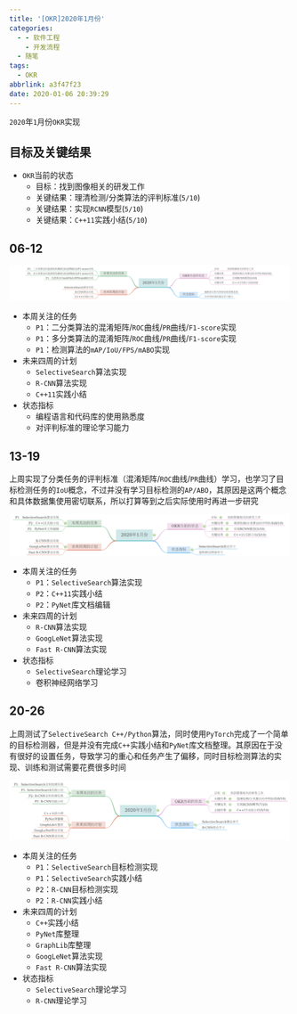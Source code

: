 ```yaml
---
title: '[OKR]2020年1月份'
categories:
  - - 软件工程
    - 开发流程
  - 随笔
tags:
  - OKR
abbrlink: a3f47f23
date: 2020-01-06 20:39:29
---
```


`2020`年`1`月份`OKR`实现

## 目标及关键结果

* `OKR`当前的状态
  * 目标：找到图像相关的研发工作
  * 关键结果：理清检测/分类算法的评判标准(`5/10`)
  * 关键结果：实现`RCNN`模型(`5/10`)
  * 关键结果：`C++11`实践小结(`5/10`)

## 06-12

![](/okr/2020-1/2020-01-06-12.png)

* 本周关注的任务
  * `P1`：二分类算法的混淆矩阵/`ROC`曲线/`PR`曲线/`F1-score`实现
  * `P1`：多分类算法的混淆矩阵/`ROC`曲线/`PR`曲线/`F1-score`实现
  * `P1`：检测算法的`mAP/IoU/FPS/mABO`实现
* 未来四周的计划
  * `SelectiveSearch`算法实现
  * `R-CNN`算法实现
  * `C++11`实践小结
* 状态指标
  * 编程语言和代码库的使用熟悉度
  * 对评判标准的理论学习能力

## 13-19

上周实现了分类任务的评判标准（混淆矩阵/`ROC`曲线/`PR`曲线）学习，也学习了目标检测任务的`IoU`概念，不过并没有学习目标检测的`AP/ABO`，其原因是这两个概念和具体数据集使用密切联系，所以打算等到之后实际使用时再进一步研究

![](/okr/2020-1/2020-01-13-19.png)

* 本周关注的任务
  * `P1`：`SelectiveSearch`算法实现
  * `P2`：`C++11`实践小结
  * `P2`：`PyNet`库文档编辑
* 未来四周的计划
  * `R-CNN`算法实现
  * `GoogLeNet`算法实现
  * `Fast R-CNN`算法实现
* 状态指标
  * `SelectiveSearch`理论学习
  * 卷积神经网络学习

## 20-26

上周测试了`SelectiveSearch C++/Python`算法，同时使用`PyTorch`完成了一个简单的目标检测器，但是并没有完成`C++`实践小结和`PyNet`库文档整理。其原因在于没有很好的设置任务，导致学习的重心和任务产生了偏移，同时目标检测算法的实现、训练和测试需要花费很多时间

![](/okr/2020-1/2020-01-20-26.png)

* 本周关注的任务
  * `P1`：`SelectiveSearch`目标检测实现
  * `P1`：`SelectiveSearch`实践小结
  * `P2`：`R-CNN`目标检测实现
  * `P2`：`R-CNN`实践小结
* 未来四周的计划
  * `C++`实践小结
  * `PyNet`库整理
  * `GraphLib`库整理
  * `GoogLeNet`算法实现
  * `Fast R-CNN`算法实现
* 状态指标
  * `SelectiveSearch`理论学习
  * `R-CNN`理论学习